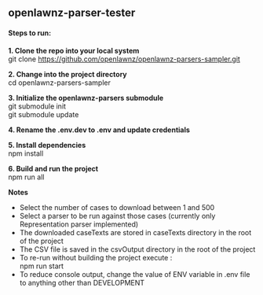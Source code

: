 ## openlawnz-parser-tester    


#### Steps to run:



**1. Clone the repo into your local system**  
    git clone https://github.com/openlawnz/openlawnz-parsers-sampler.git  


**2. Change into the project directory**  
    cd openlawnz-parsers-sampler   


**3. Initialize the openlawnz-parsers submodule**  
    git submodule init  
    git submodule update  


**4. Rename the .env.dev to .env and update credentials**  

**5. Install dependencies**  
    npm install 

**6. Build and run the project**  
    npm run all  
 

**Notes**
- Select the number of cases to download between 1 and 500  
- Select a parser to be run against those cases (currently only Representation parser implemented)  
- The downloaded caseTexts are stored in caseTexts directory in the root of the project  
- The CSV file is saved  in the csvOutput directory in the root of the project   
- To re-run without building the project execute :  
    npm run start  
- To reduce console output, change the value of ENV variable in .env file to anything other than DEVELOPMENT  